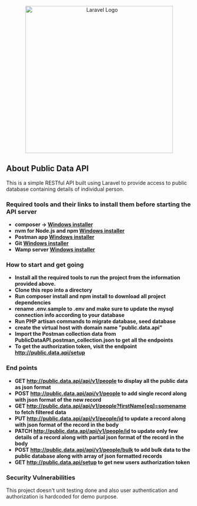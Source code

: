 <p align="center">
    <img src="https://raw.githubusercontent.com/laravel/art/master/logo-lockup/5%20SVG/2%20CMYK/1%20Full%20Color/laravel-logolockup-cmyk-red.svg" width="400" alt="Laravel Logo">
</p>

## About Public Data API

This is a simple RESTful API built using Laravel to provide access to public database containing details of individual person.

### Required tools and their links to install them before starting the API server

- **composer -> [Windows installer](https://getcomposer.org/Composer-Setup.exe)**
- **nvm for Node.js and npm [Windows installer](https://github.com/coreybutler/nvm-windows/releases/download/1.1.11/nvm-setup.exe)**
- **Postman app [Windows installer](https://dl.pstmn.io/download/latest/win64)**
- **Git [Windows installer](https://github.com/git-for-windows/git/releases/download/v2.41.0.windows.1/Git-2.41.0-64-bit.exe)**
- **Wamp server [Windows installer](https://sourceforge.net/projects/wampserver/files/WampServer%203/WampServer%203.0.0/wampserver3.3.0_x64.exe/download)**

### How to start and get going

- **Install all the required tools to run the project from the information provided above.**
- **Clone this repo into a directory**
- **Run composer install and npm install to download all project dependencies**
- **rename .env.sample to .env and make sure to update the mysql connection info according to your database**
- **Run PHP artisan commands to migrate database, seed database**
- **create the virtual host with domain name "public.data.api"**
- **Import the Postman collection data from PublicDataAPI.postman_collection.json to get all the endpoints**
- **To get the authorization token, visit the endpoint http://public.data.api/setup**

### End points

- **GET http://public.data.api/api/v1/people to display all the public data as json format**
- **POST http://public.data.api/api/v1/people to add single record along with json format of the new record**
- **GET http://public.data.api/api/v1/people?firstName[eq]=somename to fetch filtered data**
- **PUT http://public.data.api/api/v1/people/id to update a record along with json format of the record in the body**
- **PATCH http://public.data.api/api/v1/people/id to update only few details of a record along with partial json format of the record in the body**
- **POST http://public.data.api/api/v1/people/bulk to add bulk data to the public database along with array of json formatted records**
- **GET http://public.data.api/setup to get new users authorization token**

### Security Vulnerabilities

This project doesn't unit testing done and also user authentication and authorization is hardcoded for demo purpose.
